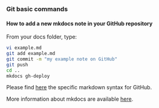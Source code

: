 
### Git basic commands

#### How to add a new mkdocs note in your GitHub repository

From your docs folder, type:
```bash
vi example.md
git add example.md
git commit -m "my example note on GitHub"
git push
cd ..
mkdocs gh-deploy
```

Please find [here](https://guides.github.com/features/mastering-markdown/) the specific markdown syntax for GitHub.

More information about mkdocs are available [here](http://www.mkdocs.org).
